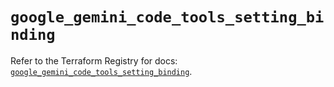 # `google_gemini_code_tools_setting_binding`

Refer to the Terraform Registry for docs: [`google_gemini_code_tools_setting_binding`](https://registry.terraform.io/providers/hashicorp/google-beta/6.42.0/docs/resources/google_gemini_code_tools_setting_binding).
